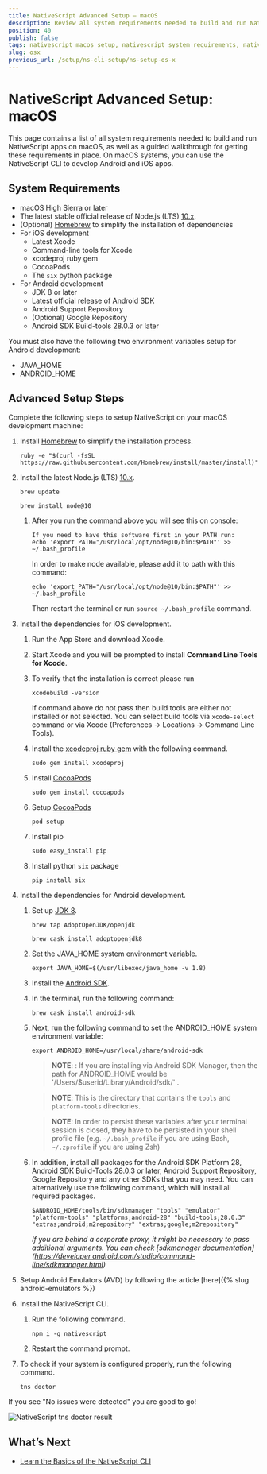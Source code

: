 ```yaml
---
title: NativeScript Advanced Setup — macOS
description: Review all system requirements needed to build and run NativeScript apps on macOS and follow the walkthrough to learn how to install and configure these dependencies.
position: 40
publish: false
tags: nativescript macos setup, nativescript system requirements, nativescript macos
slug: osx
previous_url: /setup/ns-cli-setup/ns-setup-os-x
---
```


# NativeScript Advanced Setup: macOS

This page contains a list of all system requirements needed to build and run NativeScript apps on macOS, as well as a guided walkthrough for getting these requirements in place. On macOS systems, you can use the NativeScript CLI to develop Android and iOS apps.

## System Requirements

* macOS High Sierra or later
* The latest stable official release of Node.js (LTS) [10.x](https://nodejs.org/dist/latest-v10.x/).
* (Optional) [Homebrew](https://brew.sh/) to simplify the installation of dependencies
* For iOS development
  + Latest Xcode
  + Command-line tools for Xcode
  + xcodeproj ruby gem
  + CocoaPods
  + The `six` python package
* For Android development
  + JDK 8 or later
  + Latest official release of Android SDK
  + Android Support Repository
  + (Optional) Google Repository
  + Android SDK Build-tools 28.0.3 or later

You must also have the following two environment variables setup for Android development:

* JAVA_HOME
* ANDROID_HOME

## Advanced Setup Steps

Complete the following steps to setup NativeScript on your macOS development machine:

1. Install [Homebrew](http://brew.sh) to simplify the installation process.

   <pre class="add-copy-button"><code class="language-terminal">ruby -e "$(curl -fsSL https://raw.githubusercontent.com/Homebrew/install/master/install)"
   </code></pre>

1. Install the latest Node.js (LTS) [10.x](https://nodejs.org/dist/latest-v10.x/).

   <pre class="add-copy-button"><code class="language-terminal">brew update
   </code></pre>

   <pre class="add-copy-button"><code class="language-terminal">brew install node@10
   </code></pre>

   1. After you run the command above you will see this on console:

      ``` Shell
      If you need to have this software first in your PATH run:
      echo 'export PATH="/usr/local/opt/node@10/bin:$PATH"' >> ~/.bash_profile
      ```

      In order to make node available, please add it to path with this command:

      ``` Shell
      echo 'export PATH="/usr/local/opt/node@10/bin:$PATH"' >> ~/.bash_profile
      ```

      Then restart the terminal or run `source ~/.bash_profile` command.

1. Install the dependencies for iOS development.
   1. Run the App Store and download Xcode.
   1. Start Xcode and you will be prompted to install **Command Line Tools for Xcode**.
   1. To verify that the installation is correct please run

      ``` Shell
      xcodebuild -version
      ```

      If command above do not pass then build tools are either not installed or not selected.
      You can select build tools via `xcode-select` command or via Xcode (Preferences -> Locations -> Command Line Tools).

   1. Install the [xcodeproj ruby gem](https://rubygems.org/gems/xcodeproj/versions/0.28.2) with the following command.

      <pre class="add-copy-button"><code class="language-terminal">sudo gem install xcodeproj
      </code></pre>

   1. Install [CocoaPods](https://guides.cocoapods.org/using/getting-started.html)

      <pre class="add-copy-button"><code class="language-terminal">sudo gem install cocoapods
      </code></pre>

   1. Setup [CocoaPods](https://guides.cocoapods.org/using/getting-started.html)

      <pre class="add-copy-button"><code class="language-terminal">pod setup</code></pre>

   1. Install pip

      <pre class="add-copy-button"><code class="language-terminal">sudo easy_install pip</code></pre>

   1. Install python `six` package

      <pre class="add-copy-button"><code class="language-terminal">pip install six
      </code></pre>

1. Install the dependencies for Android development.
   1. Set up [JDK 8](https://openjdk.java.net/install/).

      <pre class="add-copy-button"><code class="language-terminal">brew tap AdoptOpenJDK/openjdk
      </code></pre>

      <pre class="add-copy-button"><code class="language-terminal">brew cask install adoptopenjdk8
      </code></pre>

   1. Set the JAVA_HOME system environment variable.

      <pre class="add-copy-button"><code class="language-terminal">export JAVA_HOME=$(/usr/libexec/java_home -v 1.8)
      </code></pre>

   1. Install the [Android SDK](http://developer.android.com/sdk/index.html).
   1. In the terminal, run the following command:

      <pre class="add-copy-button"><code class="language-terminal">brew cask install android-sdk
      </code></pre>

   1. Next, run the following command to set the ANDROID_HOME system environment variable:

      <pre class="add-copy-button"><code class="language-terminal">export ANDROID_HOME=/usr/local/share/android-sdk
      </code></pre>
      <blockquote><b>NOTE</b>: : If you are installing via Android SDK Manager, then the path for ANDROID_HOME would be '/Users/$userid/Library/Android/sdk/' .</blockquote>

      <blockquote><b>NOTE</b>: This is the directory that contains the <code>tools</code> and <code>platform-tools</code> directories.</blockquote>
      <blockquote><b>NOTE</b>: In order to persist these variables after your terminal session is closed, they have to be persisted in your shell profile file (e.g. <code>~/.bash_profile</code> if you are using Bash, <code>~/.zprofile</code> if you are using Zsh)</blockquote>

   1. In addition, install all packages for the Android SDK Platform 28, Android SDK Build-Tools 28.0.3 or later, Android Support Repository, Google Repository and any other SDKs that you may need. You can alternatively use the following command, which will install all required packages.

      <pre class="add-copy-button"><code class="language-terminal">$ANDROID_HOME/tools/bin/sdkmanager "tools" "emulator" "platform-tools" "platforms;android-28" "build-tools;28.0.3" "extras;android;m2repository" "extras;google;m2repository"
      </code></pre>

      *If you are behind a corporate proxy, it might be necessary to pass additional arguments. You can check [sdkmanager documentation] (<https://developer.android.com/studio/command-line/sdkmanager.html>)*

1. Setup Android Emulators (AVD) by following the article [here]({% slug android-emulators %})

1. Install the NativeScript CLI.
   1. Run the following command.

      <pre class="add-copy-button"><code class="language-terminal">npm i -g nativescript
      </code></pre>

   1. Restart the command prompt.

1. To check if your system is configured properly, run the following command.

   <pre class="add-copy-button"><code class="language-terminal">tns doctor
   </code></pre>

If you see "No issues were detected" you are good to go!

![NativeScript tns doctor result](../img/start/maxos-tns-doctor.png)

## What’s Next

* [Learn the Basics of the NativeScript CLI](/start/cli-basics)
